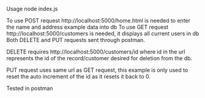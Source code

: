 Usage node index.js

To use POST request http://localhost:5000/home.html is needed to enter the name and address example data into db 
To use GET request  http://localhost:5000/customers is needed, it displays all  current users in db
Both DELETE and PUT requests sent through postman.

DELETE requires http://localhost:5000/customers/id where id in the url represents the id of the record/customer desired for deletion from the db.

PUT request uses same url as GET request, this example is only used to reset the auto increment of the id as it resets it back to 0.

Tested in postman
